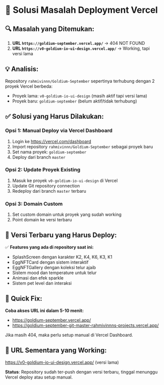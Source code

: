 # 🚀 Solusi Masalah Deployment Vercel

## 🔍 **Masalah yang Ditemukan:**

1. **URL `https://goldium-september.vercel.app/`** → 404 NOT FOUND
2. **URL `https://v0-goldium-io-ui-design.vercel.app/`** → Working, tapi versi lama

## 💡 **Analisis:**

Repository `rahmivinnn/Goldium-September` sepertinya terhubung dengan 2 proyek Vercel berbeda:
- Proyek lama: `v0-goldium-io-ui-design` (masih aktif tapi versi lama)
- Proyek baru: `goldium-september` (belum aktif/tidak terhubung)

## ✅ **Solusi yang Harus Dilakukan:**

### **Opsi 1: Manual Deploy via Vercel Dashboard**
1. Login ke https://vercel.com/dashboard
2. Import repository `rahmivinnn/Goldium-September` sebagai proyek baru
3. Set nama proyek: `goldium-september`
4. Deploy dari branch `master`

### **Opsi 2: Update Proyek Existing**
1. Masuk ke proyek `v0-goldium-io-ui-design` di Vercel
2. Update Git repository connection
3. Redeploy dari branch `master` terbaru

### **Opsi 3: Domain Custom**
1. Set custom domain untuk proyek yang sudah working
2. Point domain ke versi terbaru

## 🎯 **Versi Terbaru yang Harus Deploy:**

✅ **Features yang ada di repository saat ini:**
- SplashScreen dengan karakter K2, K4, K6, K3, K1
- EggNFTCard dengan sistem interaktif
- EggNFTGallery dengan koleksi telur ajaib
- Sistem mood dan temperature untuk telur
- Animasi dan efek sparkle
- Sistem pet level dan interaksi

## 🔧 **Quick Fix:**

**Coba akses URL ini dalam 5-10 menit:**
- https://goldium-september.vercel.app/
- https://goldium-september-git-master-rahmivinnns-projects.vercel.app/

Jika masih 404, maka perlu setup manual di Vercel Dashboard.

## 📱 **URL Sementara yang Working:**
https://v0-goldium-io-ui-design.vercel.app/ (versi lama)

**Status**: Repository sudah ter-push dengan versi terbaru, tinggal menunggu Vercel deploy atau setup manual.